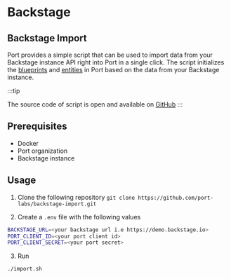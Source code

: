 # Backstage

## Backstage Import

Port provides a simple script that can be used to import data from your Backstage instance API right into Port in a single click.
The script initializes the [blueprints](../../define-your-data-model/setup-blueprint/setup-blueprint.md) and [entities](../../sync-data-to-catalog/sync-data-to-catalog.md#creating-entities) in Port based on the data from your Backstage instance.

:::tip

The source code of script is open and available on [GitHub](https://github.com/port-labs/backstage-import.git)
:::

## Prerequisites

- Docker
- Port organization
- Backstage instance

## Usage

1. Clone the following repository `git clone https://github.com/port-labs/backstage-import.git`

2. Create a `.env` file with the following values

```bash showLineNumbers
BACKSTAGE_URL=<your backstage url i.e https://demo.backstage.io>
PORT_CLIENT_ID=<your port client id>
PORT_CLIENT_SECRET=<your port secret>
```

3. Run

```bash showLineNumbers
./import.sh
```
